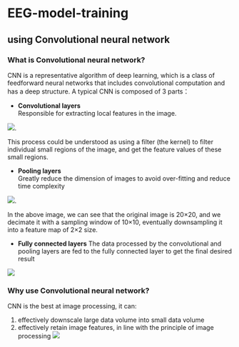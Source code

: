 # EEG-model-training
## using Convolutional neural network 
### What is Convolutional neural network?
CNN is a representative algorithm of deep learning, which is a class of feedforward neural networks that includes convolutional computation and has a deep structure.
A typical CNN is composed of 3 parts：
  * **Convolutional layers**  
  Responsible for extracting local features in the image.
  
  ![](https://easyai.tech/wp-content/uploads/2022/08/f144f-2019-06-19-juanji.gif). 
  
  This process could be understood as using a filter (the kernel) to filter individual small regions of the image, and get the feature values of these           small regions.
  
 * **Pooling layers**  
 Greatly reduce the dimension of images to avoid over-fitting and reduce time complexity
 
 ![](https://easyai.tech/wp-content/uploads/2022/08/3fd53-2019-06-19-chihua.gif). 
 
 In the above image, we can see that the original image is 20×20, and we decimate it with a sampling window of 10×10, eventually downsampling it into a feature map of 2×2 size.
 
 * **Fully connected layers**
 The data processed by the convolutional and pooling layers are fed to the fully connected layer to get the final desired result
 
 ![](https://easyai.tech/wp-content/uploads/2022/08/a8f0b-2019-06-19-lenet.png.webp)
 
### Why use Convolutional neural network?
CNN is the best at image processing, it can:
  1. effectively downscale large data volume into small data volume
  2. effectively retain image features, in line with the principle of image processing
  ![](https://editor.analyticsvidhya.com/uploads/25366Convolutional_Neural_Network_to_identify_the_image_of_a_bird.png)
